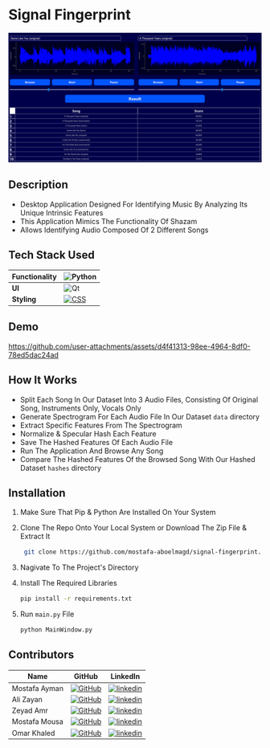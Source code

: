 # Signal Fingerprint
![alt text](screenshots/home.png)


## Description

- Desktop Application Designed For Identifying Music By Analyzing Its Unique Intrinsic Features
- This Application Mimics The Functionality Of Shazam
- Allows Identifying Audio Composed Of 2 Different Songs

## Tech Stack Used

|**Functionality** | ![Python](https://img.shields.io/badge/python-3670A0?style=for-the-badge&logo=python&logoColor=ffdd54)|
|--- | --- |
|**UI** | ![Qt](https://img.shields.io/badge/Qt-%23217346.svg?style=for-the-badge&logo=Qt&logoColor=white)|
|**Styling** | [![CSS](https://img.shields.io/badge/CSS-1572B6?logo=css3&logoColor=fff)](#)|

## Demo

https://github.com/user-attachments/assets/d4f41313-98ee-4964-8df0-78ed5dac24ad

## How It Works
- Split Each Song In Our Dataset Into 3 Audio Files, Consisting Of Original Song, Instruments Only, Vocals Only
- Generate Spectrogram For Each Audio File In Our Dataset `data` directory
- Extract Specific Features From The Spectrogram
- Normalize & Specular Hash Each Feature
- Save The Hashed Features Of Each Audio File
- Run The Application And Browse Any Song
- Compare The Hashed Features Of the Browsed Song With Our Hashed Dataset `hashes` directory


## Installation

1. Make Sure That Pip & Python Are Installed On Your System

2. Clone The Repo Onto Your Local System or Download The Zip File & Extract It
   ```bash
    git clone https://github.com/mostafa-aboelmagd/signal-fingerprint.git
    ```

3. Nagivate To The Project's Directory 
   
4. Install The Required Libraries
    ```bash
    pip install -r requirements.txt
    ```

5. Run `main.py` File
    ```bash
    python MainWindow.py
    ```

## Contributors

| Name | GitHub | LinkedIn |
| ---- | ------ | -------- |
| Mostafa Ayman | [![GitHub](https://img.shields.io/badge/GitHub-%23121011.svg?logo=github&logoColor=white)](https://github.com/mostafa-aboelmagd) | [![linkedin](https://img.shields.io/badge/linkedin-0A66C2?style=for-the-badge&logo=linkedin&logoColor=white)](https://www.linkedin.com/in/mostafa--aboelmagd/) |
| Ali Zayan | [![GitHub](https://img.shields.io/badge/GitHub-%23121011.svg?logo=github&logoColor=white)](https://github.com/alizayan684) | [![linkedin](https://img.shields.io/badge/linkedin-0A66C2?style=for-the-badge&logo=linkedin&logoColor=white)](https://www.linkedin.com/in/%D8%B9%D9%84%D9%8A-%D8%B2%D9%8A%D8%A7%D9%86-%F0%9F%94%BB%F0%9F%87%B5%F0%9F%87%B8-b98239264/) |
| Zeyad Amr | [![GitHub](https://img.shields.io/badge/GitHub-%23121011.svg?logo=github&logoColor=white)](https://github.com/Zisco2002)| [![linkedin](https://img.shields.io/badge/linkedin-0A66C2?style=for-the-badge&logo=linkedin&logoColor=white)](https://www.linkedin.com/in/zeyad-amr-3506b225b/) |
| Mostafa Mousa | [![GitHub](https://img.shields.io/badge/GitHub-%23121011.svg?logo=github&logoColor=white)](https://github.com/MostafaMousaaa) | [![linkedin](https://img.shields.io/badge/linkedin-0A66C2?style=for-the-badge&logo=linkedin&logoColor=white)](https://www.linkedin.com/in/mostafa-mousa-b81b8322a/) |
| Omar Khaled | [![GitHub](https://img.shields.io/badge/GitHub-%23121011.svg?logo=github&logoColor=white)](#)| [![linkedin](https://img.shields.io/badge/linkedin-0A66C2?style=for-the-badge&logo=linkedin&logoColor=white)](https://www.linkedin.com/in/omar-khaled-064b7930a/) |
